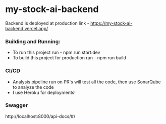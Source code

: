 # my-stock-ai-backend

Backend is deployed at production link - https://my-stock-ai-backend.vercel.app/

### Building and Running:
- To run this project run - npm run start:dev
- To build this project for production run - npm run build

### CI/CD
- Analysis pipeline run on PR's will test all the code, then use SonarQube to analyze the code
- I use Heroku for deployments!

### Swagger
http://localhost:8000/api-docs/#/